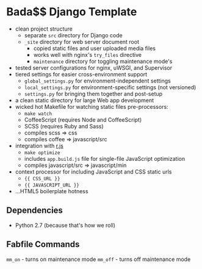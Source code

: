 Bada$$ Django Template
======================

- clean project structure
    - separate ``src`` directory for Django code
    - ``_site`` directory for web server document root
        - copied static files and user uploaded media files
        - works well with nginx's ``try_files`` directive
        - ``maintenance`` directory for toggling maintenance mode's
- tested server configurations for nginx, uWSGI, and Supervisor
- tiered settings for easier cross-environment support
    - ``global_settings.py`` for environment-independent settings
    - ``local_settings.py`` for environment-specific settings (not versioned)
    - ``settings.py`` for bringing them together and post-setup
- a clean static directory for large Web app development
- wicked hot Makefile for watching static files pre-processors:
    - ``make watch``
    - CoffeeScript (requires Node and CoffeeScript)
    - SCSS (requires Ruby and Sass)
    - compiles scss => css
    - compiles coffee => javascript/src
- integration with [r.js](https://github.com/jrburke/r.js/)
    - ``make optimize``
    - includes ``app.build.js`` file for single-file JavaScript optimization
    - compiles javascript/src => javascript/min
- context processor for including JavaScript and CSS static urls
    - ``{{ CSS_URL }}``
    - ``{{ JAVASCRIPT_URL }}``
- ...HTML5 boilerplate hotness

Dependencies
------------
- Python 2.7 (because that's how we roll)

Fabfile Commands
----------------
``mm_on`` - turns on maintenance mode
``mm_off`` - turns off maintenance mode

